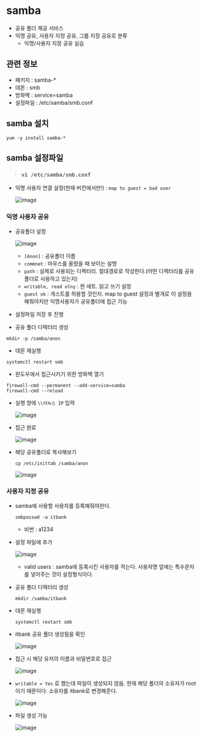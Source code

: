 # samba
* 공유 폴더 제공 서비스
* 익명 공유, 사용자 지정 공유, 그룹 지정 공유로 분류
  * 익명/사용자 지정 공유 실습

## 관련 정보
* 패키지 : samba-*
* 데몬 : smb
* 방화벽 : service=samba
* 설정파일 : /etc/samba/smb.conf

## samba 설치
```
yum -y install samba-*
```
## samba 설정파일
> ### `vi /etc/samba/smb.conf`
* 익명 사용자 연결 설정(현재 버전에서만!) : `map to guest = bad user`  
  
  ![image](https://user-images.githubusercontent.com/79209568/118935651-b9451280-b986-11eb-9316-8da1c6281e36.png)

### 익명 사용자 공유
* 공유폴더 설정  
  
  ![image](https://user-images.githubusercontent.com/79209568/118935975-12ad4180-b987-11eb-8144-d2080f3e704b.png)
  * `[Anon]` : 공유폴더 이름
  * `commnet` : 마우스를 올렸을 때 보이는 설명
  * `path` : 실제로 사용되는 디렉터리. 절대경로로 작성한다.(어떤 디렉터리를 공유폴더로 사용하고 있는지)
  * `writable, read olny` : 한 세트. 읽고 쓰기 설정
  * `guest ok` : 게스트를 허용할 것인지. map to guest 설정과 별개로 이 설정을 해줘야지만 익명사용자가 공유폴더에 접근 가능
* 설정파일 저장 후 진행
* 공유 폴더 디렉터리 생성
```
mkdir -p /samba/anon
```
* 데몬 재실행
```
systemctl restart smb
```
* 윈도우에서 접근시키기 위한 방화벽 열기
```
firewall-cmd --permanent --add-service=samba
firewall-cmd --reload
```
* 실행 창에 `\\리눅스 IP` 입력  
  
  ![image](https://user-images.githubusercontent.com/79209568/118937177-33c26200-b988-11eb-9fa5-755e9f9bff0f.png)
* 접근 완료  
  
  ![image](https://user-images.githubusercontent.com/79209568/118937378-7126ef80-b988-11eb-8198-efab7a1ee971.png)
* 해당 공유폴더로 복사해보기
  ```
  cp /etc/inittab /samba/anon
  ```
  ![image](https://user-images.githubusercontent.com/79209568/118937457-87cd4680-b988-11eb-8c2c-799b770795ad.png)

### 사용자 지정 공유
* samba에 사용할 사용자를 등록해줘야한다.
  ```
  smbpasswd -a itbank
  ```
  * 비번 : a1234
* 설정 파일에 추가  
  
  ![image](https://user-images.githubusercontent.com/79209568/118939583-cc59e180-b98a-11eb-957c-b9bd8c909a83.png)
  * valid users : samba에 등록시킨 사용자를 적는다. 사용자명 앞에는 특수문자를 넣어주는 것이 설정형식이다.

* 공유 폴더 디렉터리 생성
  ```
  mkdir /samba/itbank
  ```

* 데몬 재실행
  ```
  systemctl restart smb
  ```
* itbank 공유 폴더 생성됨을 확인
  
  ![image](https://user-images.githubusercontent.com/79209568/118940260-7e91a900-b98b-11eb-940b-90fba781631a.png)
* 접근 시 해당 유저의 이름과 비밀번호로 접근  
  
  ![image](https://user-images.githubusercontent.com/79209568/118940325-8ea98880-b98b-11eb-9630-c1604164f6d3.png)
* `writable = Yes` 로 했는데 파일이 생성되지 않음. 현재 해당 폴더의 소유자가 root이기 때문이다. 소유자를 itbank로 변경해준다.
  
  ![image](https://user-images.githubusercontent.com/79209568/118940512-c284ae00-b98b-11eb-9d6d-8646948157e1.png)
* 파일 생성 가능  
  
  ![image](https://user-images.githubusercontent.com/79209568/118940592-d7614180-b98b-11eb-8fc8-6c3dfa3e04f2.png)

 
